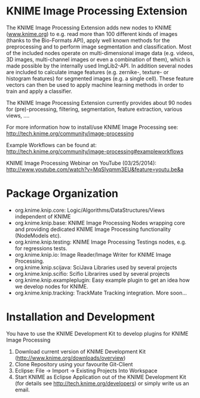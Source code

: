 KNIME Image Processing Extension
====

The KNIME Image Processing Extension adds new nodes to KNIME (www.knime.org) to e.g. read more than 100 different kinds of images (thanks to the Bio-Formats API), apply well known methods for the preprocessing and to perform image segmentation and classification. Most of the included nodes operate on multi-dimensional image data (e.g. videos, 3D images, multi-channel images or even a combination of them), which is made possible by the internally used ImgLib2-API. In addition several nodes are included to calculate image features (e.g. zernike-, texture- or histogram features) for segmented images (e.g. a single cell). These feature vectors can then be used to apply machine learning methods in order to train and apply a classifier. 

The KNIME Image Processing Extension currently provides about 90 nodes for (pre)-processing, filtering, segmentation, feature extraction, various views, ....

For more information how to install/use KNIME Image Processing see:
http://tech.knime.org/community/image-processing

Example Workflows can be found at:
http://tech.knime.org/community/image-processing#exampleworkflows

KNIME Image Processing Webinar on YouTube (03/25/2014):
http://www.youtube.com/watch?v=MqSIyqmm3EU&feature=youtu.be&a 

Package Organization
====

* org.knime.knip.core: Logic/Algorithms/DataStructures/Views independent of KNIME
* org.knime.knip.base: KNIME Image Processing Nodes wrapping core and providing dedicated KNIME Image Processing functionality (NodeModels etc).
* org.knime.knip.testing: KNIME Image Processing Testings nodes, e.g. for regressions tests.
* org.knime.knip.io: Image Reader/Image Writer for KNIME Image Processing. 
* org.knime.knip.scijava: SciJava Libraries used by several projects
* org.knime.knip.scifio: Scifio Librarires used by several projects
* org.knime.knip.exampleplugin: Easy example plugin to get an idea how we develop nodes for KNIME.
* org.knime.knip.tracking: TrackMate Tracking integration. More soon...

Installation and Development
====
You have to use the KNIME Development Kit to develop plugins for KNIME Image Processing

1. Download current version of KNIME Development Kit (http://www.knime.org/downloads/overview)
2. Clone Repository using your favourite Git-Client
3. Eclipse: File -> Import -> Existing Projects Into Workspace
4. Start KNIME as Eclipse Application out of the KNIME Development Kit (for details see http://tech.knime.org/developers) or simply write us an email. 
